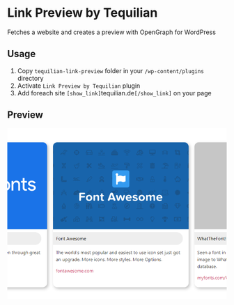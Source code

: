 # Link Preview by Tequilian

Fetches a website and creates a preview with OpenGraph for WordPress

## Usage

1. Copy `tequilian-link-preview` folder in your `/wp-content/plugins` directory
2. Activate `Link Preview by Tequilian` plugin
3. Add foreach site `[show_link]`tequilian.de`[/show_link]` on your page

## Preview

![Legacy preview](/assets/preview.png)
